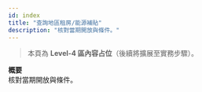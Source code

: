 ```yaml
---
id: index
title: "查詢地區租房/能源補貼"
description: "核對當期開放與條件。"
---
```


> 本頁為 **Level-4 區內容占位**（後續將擴展至實務步驟）。

**概要**  
核對當期開放與條件。
